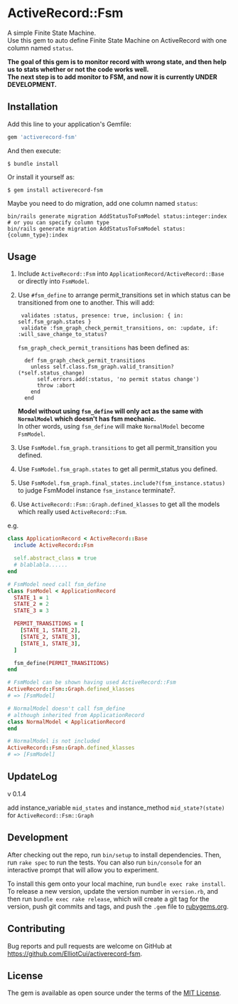 # ActiveRecord::Fsm

A simple Finite State Machine.  
Use this gem to auto define Finite State Machine on ActiveRecord with one column named `status`.  

**The goal of this gem is to monitor record with wrong state, and then help us to stats whether or not the code works well.**  
**The next step is to add monitor to FSM, and now it is currently UNDER DEVELOPMENT.**

## Installation

Add this line to your application's Gemfile:

```ruby
gem 'activerecord-fsm'
```

And then execute:

    $ bundle install

Or install it yourself as:

    $ gem install activerecord-fsm

Maybe you need to do migration, add one column named `status`:

    bin/rails generate migration AddStatusToFsmModel status:integer:index  
    # or you can specify column type
    bin/rails generate migration AddStatusToFsmModel status:{column_type}:index

## Usage

1. Include `ActiveRecord::Fsm` into `ApplicationRecord/ActiveRecord::Base` or directly into `FsmModel`.  
2. Use `#fsm_define` to arrange permit_transitions set in which status can be transitioned from one to another. This will add:
    
        validates :status, presence: true, inclusion: { in: self.fsm_graph.states }
        validate :fsm_graph_check_permit_transitions, on: :update, if: :will_save_change_to_status?

    `fsm_graph_check_permit_transitions` has been defined as:
    ```
      def fsm_graph_check_permit_transitions
        unless self.class.fsm_graph.valid_transition?(*self.status_change)
          self.errors.add(:status, 'no permit status change')
          throw :abort
        end
      end
    ```
    **Model without using `fsm_define` will only act as the same with `NormalModel` which doesn't has fsm mechanic.**  
    In other words, using `fsm_define` will make `NormalModel` become `FsmModel`.

3. Use `FsmModel.fsm_graph.transitions` to get all permit_transition you defined.
4. Use `FsmModel.fsm_graph.states` to get all permit_status you defined.
5. Use `FsmModel.fsm_graph.final_states.include?(fsm_instance.status)` to judge FsmModel instance `fsm_instance` terminate?.
6. Use `ActiveRecord::Fsm::Graph.defined_klasses` to get all the models which really used `ActiveRecord::Fsm`.

e.g.  

```ruby
class ApplicationRecord < ActiveRecord::Base
  include ActiveRecord::Fsm

  self.abstract_class = true
  # blablabla......
end

# FsmModel need call fsm_define
class FsmModel < ApplicationRecord
  STATE_1 = 1
  STATE_2 = 2
  STATE_3 = 3

  PERMIT_TRANSITIONS = [
    [STATE_1, STATE_2],
    [STATE_2, STATE_3],
    [STATE_1, STATE_3],
  ]

  fsm_define(PERMIT_TRANSITIONS)
end

# FsmModel can be shown having used ActiveRecord::Fsm
ActiveRecord::Fsm::Graph.defined_klasses
# => [FsmModel]

# NormalModel doesn't call fsm_define
# although inherited from ApplicationRecord
class NormalModel < ApplicationRecord
end

# NormalModel is not included
ActiveRecord::Fsm::Graph.defined_klasses
# => [FsmModel]
```

## UpdateLog

v 0.1.4

add instance_variable `mid_states` and instance_method `mid_state?(state)` for `ActiveRecord::Fsm::Graph`

## Development

After checking out the repo, run `bin/setup` to install dependencies. Then, run `rake spec` to run the tests. You can also run `bin/console` for an interactive prompt that will allow you to experiment.

To install this gem onto your local machine, run `bundle exec rake install`. To release a new version, update the version number in `version.rb`, and then run `bundle exec rake release`, which will create a git tag for the version, push git commits and tags, and push the `.gem` file to [rubygems.org](https://rubygems.org).

## Contributing

Bug reports and pull requests are welcome on GitHub at https://github.com/ElliotCui/activerecord-fsm.


## License

The gem is available as open source under the terms of the [MIT License](https://opensource.org/licenses/MIT).
